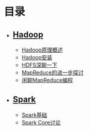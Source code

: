 # 目录

- ## [Hadoop](https://github.com/luzhouxiaobai/Big-Data-Review/tree/master/Hadoop)

  - [Hadoop原理概述](https://github.com/luzhouxiaobai/Big-Data-Review/blob/master/Hadoop/Hadoop原理简述.md)
  - [Hadoop安装](https://github.com/luzhouxiaobai/Big-Data-Review/blob/master/Hadoop/Hadoop安装.md)
  - [HDFS深聊一下](https://github.com/luzhouxiaobai/Big-Data-Review/blob/master/Hadoop/HDFS深聊一下.md)
  - [MapReduce的进一步探讨](https://github.com/luzhouxiaobai/Big-Data-Review/blob/master/Hadoop/MapReduce的进一步讨论.md)
  - [闲聊MapReduce编程](https://github.com/luzhouxiaobai/Big-Data-Review/blob/master/Hadoop/闲聊MapReduce编程.md)

- ## [Spark](https://github.com/luzhouxiaobai/Big-Data-Review/tree/master/spark)
  - [Spark基础](https://github.com/luzhouxiaobai/Big-Data-Review/blob/master/Spark/spark%E5%9F%BA%E7%A1%80.md)
  - [Spark Core讨论](https://github.com/luzhouxiaobai/Big-Data-Review/blob/master/Spark/spark%E5%9F%BA%E7%A1%80.md)
